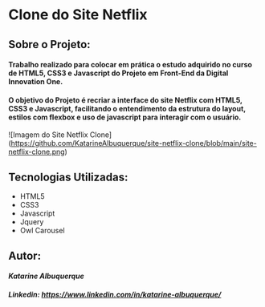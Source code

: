 # Clone do Site Netflix

## **Sobre o Projeto:**

#### Trabalho realizado para colocar em prática o estudo adquirido no curso de **HTML5, CSS3 e Javascript** do Projeto em Front-End da **Digital Innovation One**.

#### O objetivo do Projeto é recriar a interface do site Netflix com HTML5, CSS3 e Javascript, facilitando o entendimento da estrutura do layout, estilos com flexbox e uso de javascript para interagir com o usuário.

![Imagem do Site Netflix Clone] (https://github.com/KatarineAlbuquerque/site-netflix-clone/blob/main/site-netflix-clone.png)

## **Tecnologias Utilizadas:**

* HTML5
* CSS3
* Javascript
* Jquery
* Owl Carousel

## **Autor:**

#### _Katarine Albuquerque_

#### _**Linkedin:**  <https://www.linkedin.com/in/katarine-albuquerque/>_


